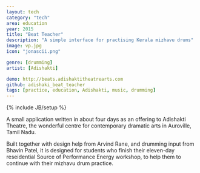 ```yaml
---
layout: tech
category: "tech"
area: education
year: 2015
title: "Beat Teacher"
description: "A simple interface for practising Kerala mizhavu drums"
image: vp.jpg
icon: "jonascii.png"

genre: [drumming]
artist: [Adishakti]

demo: http://beats.adishaktitheatrearts.com
github: adishaki_beat_teacher
tags: [practice, education, Adishakti, music, drumming]
---
```

{% include JB/setup %}

A small application written in about four days as an offering to Adishakti Theatre, the wonderful centre for contemporary dramatic arts in Auroville, Tamil Nadu.

Built together with design help from Arvind Rane, and drumming input from Bhavin Patel, it is designed for students who finish their eleven-day reseidential Source of Performance Energy workshop, to help them to continue with their mizhavu drum practice.

